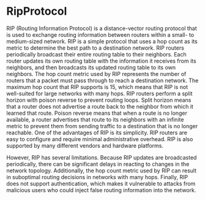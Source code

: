 # RipProtocol
RIP (Routing Information Protocol) is a distance-vector routing protocol that is used to exchange routing information between routers within a small- to medium-sized network. 
RIP is a simple protocol that uses a hop count as its metric to determine the best path to a destination network.
RIP routers periodically broadcast their entire routing table to their neighbors. 
Each router updates its own routing table with the information it receives from its neighbors, and then broadcasts its updated routing table to its own neighbors.
The hop count metric used by RIP represents the number of routers that a packet must pass through to reach a destination network. 
The maximum hop count that RIP supports is 15, which means that RIP is not well-suited for large networks with many hops.
RIP routers perform a split horizon with poison reverse to prevent routing loops. 
Split horizon means that a router does not advertise a route back to the neighbor from which it learned that route. Poison reverse means that when a route is no longer available, a router advertises that route to its neighbors with an infinite metric to prevent them from sending traffic to a destination that is no longer reachable.
One of the advantages of RIP is its simplicity. RIP routers are easy to configure and require minimal administrative overhead. RIP is also supported by many different vendors and hardware platforms.

However, RIP has several limitations. Because RIP updates are broadcasted periodically, there can be significant delays in reacting to changes in the network topology. Additionally, the hop count metric used by RIP can result in suboptimal routing decisions in networks with many hops. Finally, RIP does not support authentication, which makes it vulnerable to attacks from malicious users who could inject false routing information into the network.
